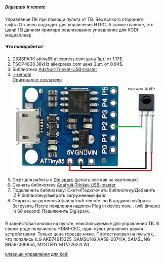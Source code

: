 ##### Digispark ir remote
Управление ПК при помощи пульта от ТВ. Без всякого сторонего софта.Отлично подходит для управления HTPC. А самое главное, это цена!!!
В данном примере реализованно управление для KODI медиаплеер.

##### Что понадобится
1. DIGISPARK attiny85 aliexpress.com цена 1шт. от 1.17$.  
2. TSOP4838 38kHz aliexpress.com цена 2шт. от 0.94$.  
3. Библиотека [Adafruit-Trinket-USB-master](https://github.com/maltsevvv/digispark-ir-remote/raw/master/TrinketHidCombo/TrinketHidCombo.zip)  
4. [ir-remote](https://raw.githubusercontent.com/maltsevvv/digispark/master/ir-remote/ir-remote.ino)        
[Оригинал от создателя](http://arduino.ru/forum/proekty/ik-distantsionnoe-upravlenie-kompom-cherez-digispark)  
![prototype scheme](https://github.com/maltsevvv/digispark/blob/master/ir-remote/ir-remote.png)  
5. Софт для работы с [Digispark](https://digistump.com/wiki/digispark/tutorials/connecting) (делать все как на картинках)  
6. Скачать библиотеку [Adafruit-Trinket-USB-master](https://github.com/maltsevvv/digispark-ir-remote/raw/master/TrinketHidCombo/TrinketHidCombo.zip)  
7. Подключить библиотеку:
Скетч/Подключить библиотеку/Добавить .ZIP библиотеку/выбрать загруженный файл.
8. Открыть загруженный файлу kodi-remote.ino
В ардуино выбрать: Загрузить
После появления надписи Plug in device now... (will timeout in 60 second)
Подключить Digispark.
#####
Я задейстовал кнопки на пульте, неиспользуемые для управления ТВ. 
В своем роде получилось HDMI-CEC, один пульт управляет двумя устройствами. Только цена гораздо ниже.
Протестировал на пультах, что попались (LG AKB74915325, SAMSUNG AA59-00741A, SAMSUNG BN59-00685A, MYSTERY MTV-2622LW)

[клавиши управления для kodi](http://kodi.wiki/view/keyboard_controls)
